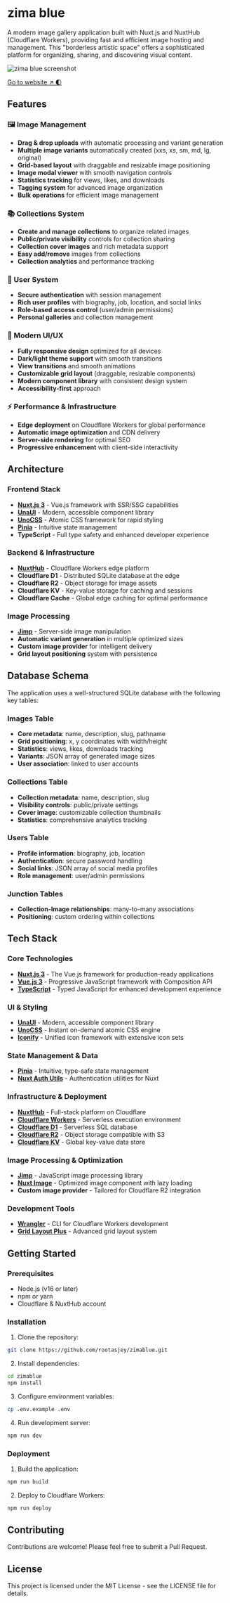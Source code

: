 
# zima blue

A modern image gallery application built with Nuxt.js and NuxtHub (Cloudflare Workers), providing fast and efficient image hosting and management. This "borderless artistic space" offers a sophisticated platform for organizing, sharing, and discovering visual content.

![zima blue screenshot](./screenshots/zimablue-screenshot-dark-2.png)

[Go to website ↗ 🌓](https://zimablue.jerem-dev.workers.dev/)

## Features

### 🖼️ Image Management
- **Drag & drop uploads** with automatic processing and variant generation
- **Multiple image variants** automatically created (xxs, xs, sm, md, lg, original)
- **Grid-based layout** with draggable and resizable image positioning
- **Image modal viewer** with smooth navigation controls
- **Statistics tracking** for views, likes, and downloads
- **Tagging system** for advanced image organization
- **Bulk operations** for efficient image management

### 📚 Collections System
- **Create and manage collections** to organize related images
- **Public/private visibility** controls for collection sharing
- **Collection cover images** and rich metadata support
- **Easy add/remove** images from collections
- **Collection analytics** and performance tracking

### 👤 User System
- **Secure authentication** with session management
- **Rich user profiles** with biography, job, location, and social links
- **Role-based access control** (user/admin permissions)
- **Personal galleries** and collection management

### 🎨 Modern UI/UX
- **Fully responsive design** optimized for all devices
- **Dark/light theme support** with smooth transitions
- **View transitions** and smooth animations
- **Customizable grid layout** (draggable, resizable components)
- **Modern component library** with consistent design system
- **Accessibility-first** approach

### ⚡ Performance & Infrastructure
- **Edge deployment** on Cloudflare Workers for global performance
- **Automatic image optimization** and CDN delivery
- **Server-side rendering** for optimal SEO
- **Progressive enhancement** with client-side interactivity

## Architecture

### Frontend Stack
- **[Nuxt.js 3](https://nuxt.com/)** - Vue.js framework with SSR/SSG capabilities
- **[UnaUI](https://unaui.com/)** - Modern, accessible component library
- **[UnoCSS](https://unocss.dev/)** - Atomic CSS framework for rapid styling
- **[Pinia](https://pinia.vuejs.org/)** - Intuitive state management
- **TypeScript** - Full type safety and enhanced developer experience

### Backend & Infrastructure
- **[NuxtHub](https://hub.nuxt.com/)** - Cloudflare Workers edge platform
- **Cloudflare D1** - Distributed SQLite database at the edge
- **Cloudflare R2** - Object storage for image assets
- **Cloudflare KV** - Key-value storage for caching and sessions
- **Cloudflare Cache** - Global edge caching for optimal performance

### Image Processing
- **[Jimp](https://github.com/jimp-dev/jimp)** - Server-side image manipulation
- **Automatic variant generation** in multiple optimized sizes
- **Custom image provider** for intelligent delivery
- **Grid layout positioning** system with persistence

## Database Schema

The application uses a well-structured SQLite database with the following key tables:

### Images Table
- **Core metadata**: name, description, slug, pathname
- **Grid positioning**: x, y coordinates with width/height
- **Statistics**: views, likes, downloads tracking
- **Variants**: JSON array of generated image sizes
- **User association**: linked to user accounts

### Collections Table
- **Collection metadata**: name, description, slug
- **Visibility controls**: public/private settings
- **Cover image**: customizable collection thumbnails
- **Statistics**: comprehensive analytics tracking

### Users Table
- **Profile information**: biography, job, location
- **Authentication**: secure password handling
- **Social links**: JSON array of social media profiles
- **Role management**: user/admin permissions

### Junction Tables
- **Collection-Image relationships**: many-to-many associations
- **Positioning**: custom ordering within collections

## Tech Stack

### Core Technologies
- **[Nuxt.js 3](https://nuxt.com/)** - The Vue.js framework for production-ready applications
- **[Vue.js 3](https://vuejs.org/)** - Progressive JavaScript framework with Composition API
- **[TypeScript](https://www.typescriptlang.org/)** - Typed JavaScript for enhanced development experience

### UI & Styling
- **[UnaUI](https://unaui.com/)** - Modern, accessible component library
- **[UnoCSS](https://unocss.dev/)** - Instant on-demand atomic CSS engine
- **[Iconify](https://iconify.design/)** - Unified icon framework with extensive icon sets

### State Management & Data
- **[Pinia](https://pinia.vuejs.org/)** - Intuitive, type-safe state management
- **[Nuxt Auth Utils](https://github.com/Atinux/nuxt-auth-utils)** - Authentication utilities for Nuxt

### Infrastructure & Deployment
- **[NuxtHub](https://hub.nuxt.com/)** - Full-stack platform on Cloudflare
- **[Cloudflare Workers](https://workers.cloudflare.com/)** - Serverless execution environment
- **[Cloudflare D1](https://developers.cloudflare.com/d1/)** - Serverless SQL database
- **[Cloudflare R2](https://developers.cloudflare.com/r2/)** - Object storage compatible with S3
- **[Cloudflare KV](https://developers.cloudflare.com/kv/)** - Global key-value data store

### Image Processing & Optimization
- **[Jimp](https://github.com/jimp-dev/jimp)** - JavaScript image processing library
- **[Nuxt Image](https://image.nuxt.com/)** - Optimized image component with lazy loading
- **Custom image provider** - Tailored for Cloudflare R2 integration

### Development Tools
- **[Wrangler](https://developers.cloudflare.com/workers/wrangler/)** - CLI for Cloudflare Workers development
- **[Grid Layout Plus](https://www.npmjs.com/package/grid-layout-plus)** - Advanced grid layout system

## Getting Started

### Prerequisites

- Node.js (v16 or later)
- npm or yarn
- Cloudflare & NuxtHub account

### Installation

1. Clone the repository:
```bash
git clone https://github.com/rootasjey/zimablue.git
```

2. Install dependencies:
```bash
cd zimablue
npm install
```

3. Configure environment variables:
```bash
cp .env.example .env
```

4. Run development server:
```bash
npm run dev
```

### Deployment

1. Build the application:
```bash
npm run build
```

2. Deploy to Cloudflare Workers:
```bash
npm run deploy
```

## Contributing

Contributions are welcome! Please feel free to submit a Pull Request.

## License

This project is licensed under the MIT License - see the LICENSE file for details.
